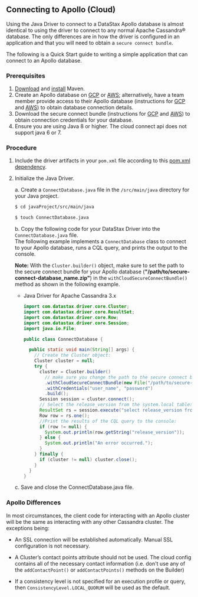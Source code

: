 <!--
Licensed to the Apache Software Foundation (ASF) under one
or more contributor license agreements.  See the NOTICE file
distributed with this work for additional information
regarding copyright ownership.  The ASF licenses this file
to you under the Apache License, Version 2.0 (the
"License"); you may not use this file except in compliance
with the License.  You may obtain a copy of the License at

  http://www.apache.org/licenses/LICENSE-2.0

Unless required by applicable law or agreed to in writing,
software distributed under the License is distributed on an
"AS IS" BASIS, WITHOUT WARRANTIES OR CONDITIONS OF ANY
KIND, either express or implied.  See the License for the
specific language governing permissions and limitations
under the License.
-->

## Connecting to Apollo (Cloud)

Using the Java Driver to connect to a DataStax Apollo database is almost identical to using
the driver to connect to any normal Apache Cassandra® database. The only differences are in how the
driver is configured in an application and that you will need to obtain a `secure connect bundle`.

The following is a Quick Start guide to writing a simple application that can connect to an Apollo
database.

### Prerequisites

1. [Download][Download Maven] and [install][Install Maven] Maven.
1. Create an Apollo database on [GCP][Create an Apollo database - GCP] or
   [AWS][Create an Apollo database - AWS]; alternatively, have a team member provide access to their
   Apollo database (instructions for [GCP][Access an Apollo database - GCP] and 
   [AWS][Access an Apollo database - AWS]) to obtain database connection details.
1. Download the secure connect bundle (instructions for
   [GCP][Download the secure connect bundle - GCP] and 
   [AWS][Download the secure connect bundle - AWS]) to obtain connection credentials for your 
   database.
1. Ensure you are using Java 8 or higher. The cloud connect api does not support java 6 or 7.

### Procedure

1. Include the driver artifacts in your `pom.xml` file according to this [pom.xml dependency].

1. Initialize the Java Driver.

    a. Create a `ConnectDatabase.java` file in the `/src/main/java` directory for your Java project.

      ```sh
      $ cd javaProject/src/main/java
      ```
      ```sh
      $ touch ConnectDatabase.java
      ```

    b. Copy the following code for your DataStax Driver into the `ConnectDatabase.java` file.  
    The following example implements a `ConnectDatabase` class to connect to your Apollo database,
    runs a CQL query, and prints the output to the console.

      **Note:** With the `Cluster.builder()` object, make sure to set the path to the secure
      connect bundle for your Apollo database (**"/path/to/secure-connect-database_name.zip"**) in
      the `withCloudSecureConnectBundle()` method as shown in the following example.  
      * Java Driver for Apache Cassandra 3.x

          ```java
          import com.datastax.driver.core.Cluster;
          import com.datastax.driver.core.ResultSet;
          import com.datastax.driver.core.Row;
          import com.datastax.driver.core.Session;
          import java.io.File;

          public class ConnectDatabase {

            public static void main(String[] args) {
              // Create the Cluster object:
              Cluster cluster = null;
              try {
                cluster = Cluster.builder()
                  // make sure you change the path to the secure connect bundle below
                  .withCloudSecureConnectBundle(new File("/path/to/secure-connect-database_name.zip"))
                  .withCredentials("user_name", "password")
                  .build();
                Session session = cluster.connect();
                // Select the release_version from the system.local table:
                ResultSet rs = session.execute("select release_version from system.local");
                Row row = rs.one();
                //Print the results of the CQL query to the console:
                if (row != null) {
                  System.out.println(row.getString("release_version"));
                } else {
                  System.out.println("An error occurred.");
                }
              } finally {
                if (cluster != null) cluster.close();
              }
            }
          }
          ```

    c. Save and close the ConnectDatabase.java file.

### Apollo Differences

In most circumstances, the client code for interacting with an Apollo cluster will be the same as
interacting with any other Cassandra cluster. The exceptions being:

  * An SSL connection will be established automatically. Manual SSL configuration is not necessary.

  * A Cluster’s contact points attribute should not be used. The cloud config contains all of the
  necessary contact information (i.e. don't use any of the `addContactPoint()` or
  `addContactPoints()` methods on the Builder)

  * If a consistency level is not specified for an execution profile or query, then
  `ConsistencyLevel.LOCAL_QUORUM` will be used as the default.

[Download Maven]: https://maven.apache.org/download.cgi
[Install Maven]: https://maven.apache.org/install.html
[Create an Apollo database - GCP]: https://helpdocs.datastax.com/gcp/dscloud/apollo/dscloudGettingStarted.html#dscloudCreateCluster
[Create an Apollo database - AWS]: https://helpdocs.datastax.com/aws/dscloud/apollo/dscloudGettingStarted.html#dscloudCreateCluster
[Access an Apollo database - GCP]: https://helpdocs.datastax.com/gcp/dscloud/apollo/dscloudShareClusterDetails.html
[Access an Apollo database - AWS]: https://helpdocs.datastax.com/aws/dscloud/apollo/dscloudShareClusterDetails.html
[Download the secure connect bundle - GCP]: https://helpdocs.datastax.com/gcp/dscloud/apollo/dscloudObtainingCredentials.html
[Download the secure connect bundle - AWS]: https://helpdocs.datastax.com/aws/dscloud/apollo/dscloudObtainingCredentials.html
[pom.xml dependency]: ../../#getting-the-driver

